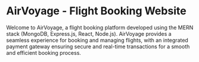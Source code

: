 # AirVoyage - Flight Booking Website

Welcome to AirVoyage, a flight booking platform developed using the MERN stack (MongoDB, Express.js, React, Node.js). AirVoyage provides a seamless experience for booking and managing flights, with an integrated payment gateway ensuring secure and real-time transactions for a smooth and efficient booking process.



